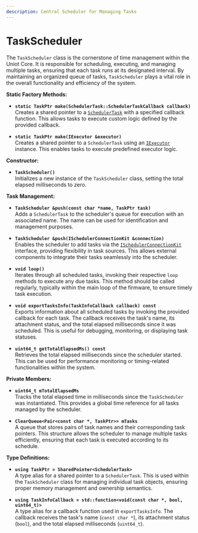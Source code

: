 ```yaml
---
description: Central Scheduler for Managing Tasks
---
```


# TaskScheduler

The `TaskScheduler` class is the cornerstone of time management within the Uniot Core. It is responsible for scheduling, executing, and managing multiple tasks, ensuring that each task runs at its designated interval. By maintaining an organized queue of tasks, `TaskScheduler` plays a vital role in the overall functionality and efficiency of the system.

**Static Factory Methods:**

* **`static TaskPtr make(SchedulerTask::SchedulerTaskCallback callback)`**\
  Creates a shared pointer to a [`SchedulerTask`](schedulertask.md) with a specified callback function. This allows tasks to execute custom logic defined by the provided callback.

* **`static TaskPtr make(IExecutor &executor)`**\
  Creates a shared pointer to a `SchedulerTask` using an [`IExecutor`](iexecutor.md) instance. This enables tasks to execute predefined executor logic.

**Constructor:**

* **`TaskScheduler()`**\
  Initializes a new instance of the `TaskScheduler` class, setting the total elapsed milliseconds to zero.

**Task Management:**

* **`TaskScheduler &push(const char *name, TaskPtr task)`**\
  Adds a `SchedulerTask` to the scheduler's queue for execution with an associated name. The name can be used for identification and management purposes.

* **`TaskScheduler &push(ISchedulerConnectionKit &connection)`**\
  Enables the scheduler to add tasks via the [`ISchedulerConnectionKit`](ischedulerconnectionkit.md) interface, providing flexibility in task sources. This allows external components to integrate their tasks seamlessly into the scheduler.

* **`void loop()`**\
  Iterates through all scheduled tasks, invoking their respective `loop` methods to execute any due tasks. This method should be called regularly, typically within the main loop of the firmware, to ensure timely task execution.

* **`void exportTasksInfo(TaskInfoCallback callback) const`**\
  Exports information about all scheduled tasks by invoking the provided callback for each task. The callback receives the task's name, its attachment status, and the total elapsed milliseconds since it was scheduled. This is useful for debugging, monitoring, or displaying task statuses.

* **`uint64_t getTotalElapsedMs() const`**\
  Retrieves the total elapsed milliseconds since the scheduler started. This can be used for performance monitoring or timing-related functionalities within the system.

**Private Members:**

* **`uint64_t mTotalElapsedMs`**\
  Tracks the total elapsed time in milliseconds since the `TaskScheduler` was instantiated. This provides a global time reference for all tasks managed by the scheduler.

* **`ClearQueue<Pair<const char *, TaskPtr>> mTasks`**\
  A queue that stores pairs of task names and their corresponding task pointers. This structure allows the scheduler to manage multiple tasks efficiently, ensuring that each task is executed according to its schedule.

**Type Definitions:**

* **`using TaskPtr = SharedPointer<SchedulerTask>`**\
  A type alias for a shared pointer to a `SchedulerTask`. This is used within the `TaskScheduler` class for managing individual task objects, ensuring proper memory management and ownership semantics.

* **`using TaskInfoCallback = std::function<void(const char *, bool, uint64_t)>`**\
  A type alias for a callback function used in `exportTasksInfo`. The callback receives the task's name (`const char *`), its attachment status (`bool`), and the total elapsed milliseconds (`uint64_t`).
